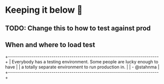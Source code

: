 # Keeping it below 💯

## TODO: Change this to how to test against prod

## When and where to load test
  +----------------------------------------------------------------------------+
  |  Everybody has a testing environment. Some people are lucky enough to have |
  |  a totally separate environment to run production in.                      |
  |        - @stahnma                                                          |
  +----------------------------------------------------------------------------+


